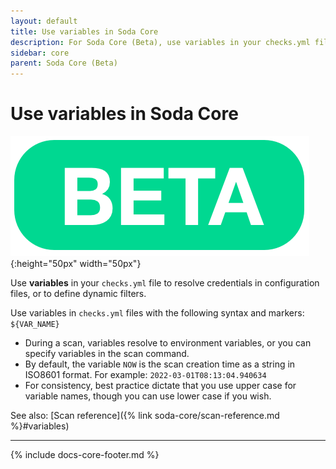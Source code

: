 ```yaml
---
layout: default
title: Use variables in Soda Core
description: For Soda Core (Beta), use variables in your checks.yml file to resolve credentials in configuration files, or to define dynamic filters.
sidebar: core
parent: Soda Core (Beta)
---
```


# Use variables in Soda Core 
![beta](/assets/images/beta.png){:height="50px" width="50px"}

Use **variables** in your `checks.yml` file to resolve credentials in configuration files, or to define dynamic filters.

Use variables in `checks.yml` files with the following syntax and markers: `${VAR_NAME}`

* During a scan, variables resolve to environment variables, or you can specify variables in the scan command.
* By default, the variable `NOW` is the scan creation time as a string in ISO8601 format. For example: `2022-03-01T08:13:04.940634`
* For consistency, best practice dictate that you use upper case for variable names, though you can use lower case if you wish.

See also: [Scan reference]({% link soda-core/scan-reference.md %}#variables)


---
{% include docs-core-footer.md %}
